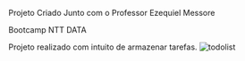 Projeto Criado Junto com o Professor Ezequiel Messore

Bootcamp NTT DATA

Projeto realizado com intuito de armazenar tarefas.
![todolist](https://user-images.githubusercontent.com/83648293/152749290-47be0c3a-e10d-4deb-a6d9-10d53e5dea35.png)
